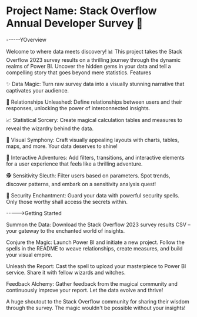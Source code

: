 # Project Name: Stack Overflow Annual Developer Survey 🚀

------YOverview

Welcome to where data meets discovery! 📊 This project takes the Stack Overflow 2023 survey results on a thrilling journey through the dynamic realms of Power BI. Uncover the hidden gems in your data and tell a compelling story that goes beyond mere statistics.
Features

✨ Data Magic: Turn raw survey data into a visually stunning narrative that captivates your audience.

🔗 Relationships Unleashed: Define relationships between users and their responses, unlocking the power of interconnected insights.

📈 Statistical Sorcery: Create magical calculation tables and measures to reveal the wizardry behind the data.

🎨 Visual Symphony: Craft visually appealing layouts with charts, tables, maps, and more. Your data deserves to shine!

🚀 Interactive Adventures: Add filters, transitions, and interactive elements for a user experience that feels like a thrilling adventure.

🕵️ Sensitivity Sleuth: Filter users based on parameters. Spot trends, discover patterns, and embark on a sensitivity analysis quest!

🔐 Security Enchantment: Guard your data with powerful security spells. Only those worthy shall access the secrets within.

----->Getting Started

Summon the Data: Download the Stack Overflow 2023 survey results CSV – your gateway to the enchanted world of insights.

Conjure the Magic: Launch Power BI and initiate a new project. Follow the spells in the README to weave relationships, create measures, and build your visual empire.

Unleash the Report: Cast the spell to upload your masterpiece to Power BI service. Share it with fellow wizards and witches.

Feedback Alchemy: Gather feedback from the magical community and continuously improve your report. Let the data evolve and thrive!

A huge shoutout to the Stack Overflow community for sharing their wisdom through the survey. The magic wouldn't be possible without your insights!
